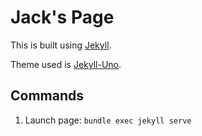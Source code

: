 # Jack's Page

This is built using [Jekyll](https://jekyllrb.com/).

Theme used is [Jekyll-Uno](https://github.com/joshgerdes/jekyll-uno).

## Commands

1. Launch page: `bundle exec jekyll serve`